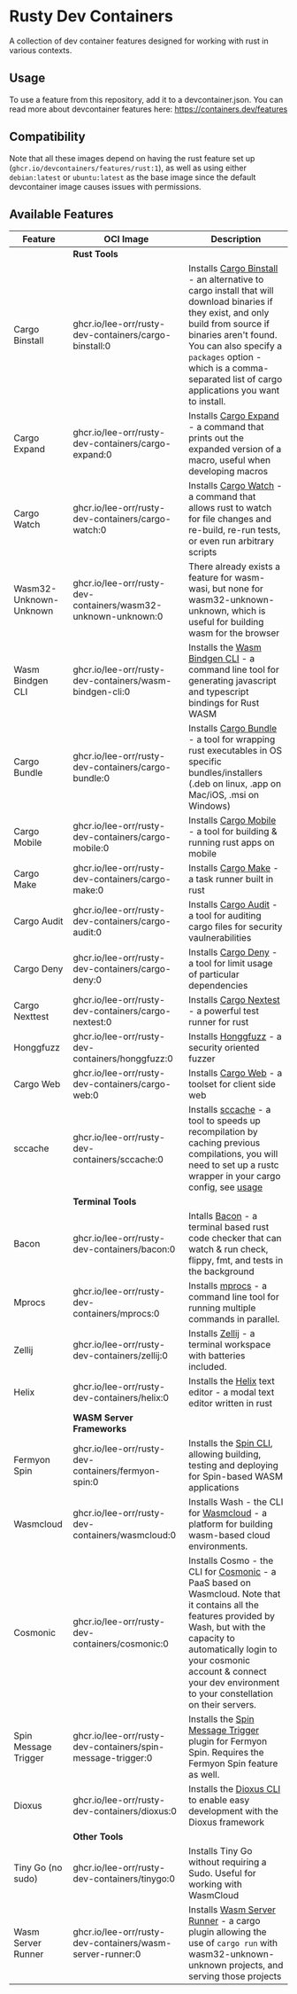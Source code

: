# Rusty Dev Containers
A collection of dev container features designed for working with rust in various contexts.

## Usage
To use a feature from this repository, add it to a devcontainer.json. You can read more about devcontainer features here: https://containers.dev/features


## Compatibility
Note that all these images depend on having the rust feature set up (`ghcr.io/devcontainers/features/rust:1`), as well as using either `debian:latest` or `ubuntu:latest` as the base image since the default devcontainer image causes issues with permissions.

## Available Features
| Feature | OCI Image | Description |
| - | - | - |
| | **Rust Tools** | |
| Cargo Binstall | ghcr.io/lee-orr/rusty-dev-containers/cargo-binstall:0 | Installs [Cargo Binstall](https://github.com/cargo-bins/cargo-binstall) - an alternative to cargo install that will download binaries if they exist, and only build from source if binaries aren't found. You can also specify a `packages` option - which is a comma-separated list of cargo applications you want to install. |
| Cargo Expand | ghcr.io/lee-orr/rusty-dev-containers/cargo-expand:0 | Installs [Cargo Expand](https://github.com/dtolnay/cargo-expand) - a command that prints out the expanded version of a macro, useful when developing macros |
| Cargo Watch | ghcr.io/lee-orr/rusty-dev-containers/cargo-watch:0 | Installs [Cargo Watch](ghcr.io/lee-orr/rusty-dev-containers/cargo-watch:0) - a command that allows rust to watch for file changes and re-build, re-run tests, or even run arbitrary scripts |
| Wasm32-Unknown-Unknown | ghcr.io/lee-orr/rusty-dev-containers/wasm32-unknown-unknown:0 | There already exists a feature for wasm-wasi, but none for wasm32-unknown-unknown, which is useful for building wasm for the browser |
| Wasm Bindgen CLI | ghcr.io/lee-orr/rusty-dev-containers/wasm-bindgen-cli:0 | Installs the [Wasm Bindgen CLI](https://rustwasm.github.io/wasm-bindgen/reference/cli.html) - a command line tool for generating javascript and typescript bindings for Rust WASM |
| Cargo Bundle | ghcr.io/lee-orr/rusty-dev-containers/cargo-bundle:0 | Installs [Cargo Bundle](https://github.com/burtonageo/cargo-bundle) - a tool for wrapping rust executables in OS specific bundles/installers (.deb on linux, .app on Mac/iOS, .msi on Windows) |
| Cargo Mobile |  ghcr.io/lee-orr/rusty-dev-containers/cargo-mobile:0 | Installs [Cargo Mobile](https://github.com/BrainiumLLC/cargo-mobile) - a tool for building & running rust apps on mobile |
| Cargo Make |  ghcr.io/lee-orr/rusty-dev-containers/cargo-make:0 | Installs [Cargo Make](https://sagiegurari.github.io/cargo-make/) - a task runner built in rust |
| Cargo Audit | ghcr.io/lee-orr/rusty-dev-containers/cargo-audit:0 | Installs [Cargo Audit](https://rustsec.org/) - a tool for auditing cargo files for security vaulnerabilities |
| Cargo Deny | ghcr.io/lee-orr/rusty-dev-containers/cargo-deny:0 |  Installs [Cargo Deny](https://rustsec.org/) - a tool for limit usage of particular dependencies |
| Cargo Nexttest |  ghcr.io/lee-orr/rusty-dev-containers/cargo-nextest:0 | Installs [Cargo Nextest](https://nexte.st/) - a powerful test runner for rust |
| Honggfuzz | ghcr.io/lee-orr/rusty-dev-containers/honggfuzz:0 | Installs [Honggfuzz](https://github.com/rust-fuzz/honggfuzz-rs/blob/master/README.md) - a security oriented fuzzer |
| Cargo Web | ghcr.io/lee-orr/rusty-dev-containers/cargo-web:0 | Installs [Cargo Web](https://github.com/koute/cargo-web) - a toolset for client side web |
| sccache | ghcr.io/lee-orr/rusty-dev-containers/sccache:0 | Installs [sccache](https://github.com/mozilla/sccache) - a tool to speeds up recompilation by caching previous compilations, you will need to set up a rustc wrapper in your cargo config, see [usage](https://github.com/mozilla/sccache#usage) |
| | **Terminal Tools** | |
| Bacon | ghcr.io/lee-orr/rusty-dev-containers/bacon:0 | Intalls [Bacon](https://github.com/Canop/bacon) - a terminal based rust code checker that can watch & run check, flippy, fmt, and tests in the background |
| Mprocs | ghcr.io/lee-orr/rusty-dev-containers/mprocs:0 | Installs [mprocs](https://github.com/pvolok/mprocs) - a command line tool for running multiple commands in parallel. |
| Zellij | ghcr.io/lee-orr/rusty-dev-containers/zellij:0 | Installs [Zellij](https://zellij.dev/) - a terminal workspace with batteries included. |
Helix | ghcr.io/lee-orr/rusty-dev-containers/helix:0 | Installs the [Helix](https://helix-editor.com/) text editor - a modal text editor written in rust |
| | **WASM Server Frameworks**| |
| Fermyon Spin | ghcr.io/lee-orr/rusty-dev-containers/fermyon-spin:0 | Installs the [Spin CLI](https://developer.fermyon.com/spin/index), allowing building, testing and deploying for Spin-based WASM applications |
| Wasmcloud | ghcr.io/lee-orr/rusty-dev-containers/wasmcloud:0 | Installs Wash - the CLI for [Wasmcloud](https://wasmcloud.com/docs/intro) - a platform for building wasm-based cloud environments. |
| Cosmonic | ghcr.io/lee-orr/rusty-dev-containers/cosmonic:0 | Installs Cosmo - the CLI for [Cosmonic](cosmonic.com/) - a PaaS based on Wasmcloud. Note that it contains all the features provided by Wash, but with the capacity to automatically login to your cosmonic account & connect your dev environment to your constellation on their servers. |
| Spin Message Trigger | ghcr.io/lee-orr/rusty-dev-containers/spin-message-trigger:0 | Installs the [Spin Message Trigger](https://github.com/lee-orr/spin-message-trigger) plugin for Fermyon Spin. Requires the Fermyon Spin feature as well. |
| Dioxus | ghcr.io/lee-orr/rusty-dev-containers/dioxus:0 | Installs the [Dioxus CLI](https://github.com/DioxusLabs/cli) to enable easy development with the Dioxus framework |
| | **Other Tools** | |
| Tiny Go (no sudo) | ghcr.io/lee-orr/rusty-dev-containers/tinygo:0 | Installs Tiny Go without requiring a Sudo. Useful for working with WasmCloud |
| Wasm Server Runner | ghcr.io/lee-orr/rusty-dev-containers/wasm-server-runner:0 | Installs [Wasm Server Runner](https://github.com/jakobhellermann/wasm-server-runner) - a cargo plugin allowing the use of `cargo run` with wasm32-unknown-unknown projects, and serving those projects |
